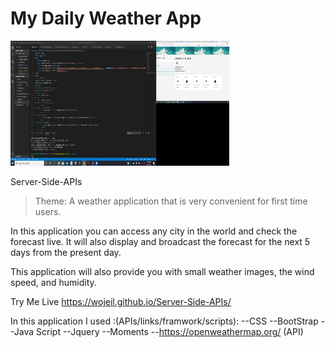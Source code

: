 # My Daily Weather App
<img src="Assets\2020-03-22 (2).png" alt= "code and site" width="350" height="200">


Server-Side-APIs

> Theme: A weather application that is very convenient for first time users.

In this application you can access any city in the world 
and check the forecast live. It will also display and broadcast the forecast for the next 5 days from the present day.

This application will also provide you with small weather images, the wind speed, and humidity.


Try Me Live
<a href="https://wojeil.github.io/Server-Side-APIs/">https://wojeil.github.io/Server-Side-APIs/</a>


In this application I used :(APIs/links/framwork/scripts):
--CSS
--BootStrap
--Java Script
--Jquery
--Moments 
--https://openweathermap.org/ (API)

